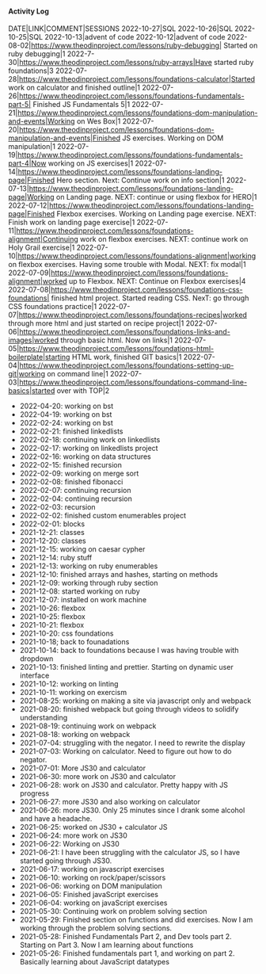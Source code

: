 #### Activity Log
DATE|LINK|COMMENT|SESSIONS
2022-10-27|SQL
2022-10-26|SQL
2022-10-25|SQL
2022-10-13|advent of code
2022-10-12|advent of code
2022-08-02|https://www.theodinproject.com/lessons/ruby-debugging| Started on ruby debugging|1
2022-7-30|https://www.theodinproject.com/lessons/ruby-arrays|Have started ruby foundations|3
2022-07-28|https://www.theodinproject.com/lessons/foundations-calculator|Started work on calculator and finished outline|1
2022-07-26|https://www.theodinproject.com/lessons/foundations-fundamentals-part-5| Finished JS Fundamentals 5|1
2022-07-21|https://www.theodinproject.com/lessons/foundations-dom-manipulation-and-events|Working on Wes Box|1
2022-07-20|https://www.theodinproject.com/lessons/foundations-dom-manipulation-and-events|Finished JS exercises.  Working on DOM manipulation|1
2022-07-19|https://www.theodinproject.com/lessons/foundations-fundamentals-part-4|Now working on JS exercises|1
2022-07-14|https://www.theodinproject.com/lessons/foundations-landing-page|Finished Hero section.  Next: Continue work on info section|1
2022-07-13|https://www.theodinproject.com/lessons/foundations-landing-page|Working on Landing page.  NEXT: continue or using flexbox for HERO|1
2022-07-12|https://www.theodinproject.com/lessons/foundations-landing-page|Finished Flexbox exercises.  Working on Landing page exercise.  NEXT: Finish work on landing page exercise|1
2022-07-11|https://www.theodinproject.com/lessons/foundations-alignment|Continuing work on flexbox exercises.  NEXT: continue work on Holy Grail exercise|1
2022-07-10|https://www.theodinproject.com/lessons/foundations-alignment|working on flexbox exercises.  Having some trouble with Modal. NEXT: fix modal|1
2022-07-09|https://www.theodinproject.com/lessons/foundations-alignment|worked up to Flexbox.  NEXT: Continue on Flexbox exercises|4
2022-07-08|https://www.theodinproject.com/lessons/foundations-css-foundations| finished html project.  Started reading CSS.  NexT: go through CSS foundations practice|1
2022-07-07|https://www.theodinproject.com/lessons/foundations-recipes|worked through more html and just started on recipe project|1
2022-07-06|https://www.theodinproject.com/lessons/foundations-links-and-images|worked through basic html.  Now on links|1
2022-07-05|https://www.theodinproject.com/lessons/foundations-html-boilerplate|starting HTML work, finished GIT basics|1
2022-07-04|https://www.theodinproject.com/lessons/foundations-setting-up-git|working on command line|1
2022-07-03|https://www.theodinproject.com/lessons/foundations-command-line-basics|started over with TOP|2




- 2022-04-20: working on bst
- 2022-04-19: working on bst
- 2022-02-24: working on bst
- 2022-02-21: finished linkedlists
- 2022-02-18: continuing work on linkedlists
- 2022-02-17: working on linkedlists project
- 2022-02-16: working on data structures
- 2022-02-15: finished recursion
- 2022-02-09: working on merge sort
- 2022-02-08: finished fibonacci
- 2022-02-07: continuing recursion
- 2022-02-04: continuing recursion
- 2022-02-03: recursion
- 2022-02-02: finished custom enumerables project
- 2022-02-01: blocks
- 2021-12-21: classes
- 2021-12-20: classes
- 2021-12-15: working on caesar cypher
- 2021-12-14: ruby stuff
- 2021-12-13: working on ruby enumerables
- 2021-12-10: finished arrays and hashes, starting on methods
- 2021-12-09: working through ruby section
- 2021-12-08: started working on ruby
- 2021-12-07: installed on work machine
- 2021-10-26: flexbox
- 2021-10-25: flexbox
- 2021-10-21: flexbox
- 2021-10-20: css foundations
- 2021-10-18; back to founadations
- 2021-10-14: back to foundations because I was having trouble with dropdown
- 2021-10-13: finished linting and prettier.  Starting on dynamic user interface
- 2021-10-12: working on linting
- 2021-10-11: working on exercism
- 2021-08-25: working on making a site via javascript only and webpack
- 2021-08-20: finished webpack but going through videos to solidify understanding
- 2021-08-19: continuing work on webpack
- 2021-08-18: working on webpack
- 2021-07-04: struggling with the negator.  I need to rewrite the display
- 2021-07-03: Working on calculator.  Need to figure out how to do negator.
- 2021-07-01: More JS30 and calculator
- 2021-06-30: more work on JS30 and calculator
- 2021-06-28: work on JS30 and calculator.  Pretty happy with JS progress
- 2021-06-27: more JS30 and also working on calculator
- 2021-06-26: more JS30.  Only 25 minutes since I drank some alcohol and have a headache.
- 2021-06-25: worked on JS30 + calculator JS
- 2021-06-24: more work on JS30
- 2021-06-22: Working on JS30
- 2021-06-21: I have been struggling with the calculator JS, so I have started going through JS30.
- 2021-06-17: working on javascript exercises
- 2021-06-10: working on rock/paper/scissors
- 2021-06-06: working on DOM manipulation
- 2021-06-05: Finished javaScript exercises
- 2021-06-04: working on javaScript exercises
- 2021-05-30: Continuing work on problem solving section
- 2021-05-29: Finished section on functions and did exercises.  Now I am working through the problem solving sections.
- 2021-05-28: Finished Fundamentals Part 2, and Dev tools part 2.  Starting on Part 3.  Now I am learning about functions
- 2021-05-26: Finished fundamentals part 1, and working on part 2.  Basically learning about JavaScript datatypes
